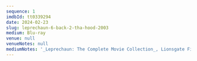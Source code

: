 ```yaml
---
sequence: 1
imdbId: tt0339294
date: 2024-02-23
slug: leprechaun-6-back-2-tha-hood-2003
medium: Blu-ray
venue: null
venueNotes: null
mediumNotes: '_Leprechaun: The Complete Movie Collection_, Lionsgate Films, 2014'
---
```


